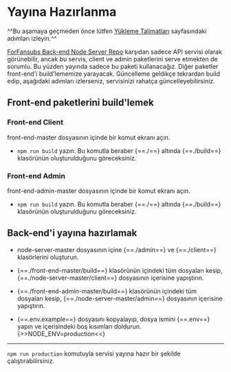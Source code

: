 # Yayına Hazırlanma
^^Bu aşamaya geçmeden önce lütfen [Yükleme Talimatları](/yukleme-talimatlari/) sayfasındaki adımları izleyin.^^

[ForFansubs Back-end Node Server Repo](https://github.com/ForFansubs/node-server) karşıdan sadece API servisi olarak görünebilir, ancak bu servis, client ve admin paketlerini serve etmekten de sorumlu. Bu yüzden yayında sadece bu paketi kullanacağız. Diğer paketler front-end'i build'lememize yarayacak. Güncelleme geldikçe tekrardan build edip, aşağıdaki adımları izlerseniz, servisinizi rahatça güncelleyebilirsiniz.

## Front-end paketlerini build'lemek

### Front-end Client
front-end-master dosyasının içinde bir komut ekranı açın.

- `npm run build` yazın. Bu komutla beraber {==./==} altında {==./build==} klasörünün oluşturulduğunu göreceksiniz.

### Front-end Admin
front-end-admin-master dosyasının içinde bir komut ekranı açın.

- `npm run build` yazın. Bu komutla beraber {==./==} altında {==./build==} klasörünün oluşturulduğunu göreceksiniz.

## Back-end'i yayına hazırlamak
- node-server-master dosyasının içine {==./admin==} ve {==./client==} klasörlerini oluşturun.

- {==./front-end-master/build==} klasörünün içindeki tüm dosyaları kesip, {==./node-server-master/client==} dosyasının içerisine yapıştırın.

- {==./front-end-admin-master/build==} klasörünün içindeki tüm dosyaları kesip, {==./node-server-master/admin==} dosyasının içerisine yapıştırın.

- {==.env.example==} dosyasını kopyalayıp, dosya ismini {==.env==} yapın ve içerisindeki boş kısımları doldurun. {>>NODE_ENV=production<<}

---

`npm run production` komutuyla servisi yayına hazır bir şekilde çalıştırabilirsiniz.
